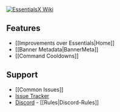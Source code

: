 [![**EssentialsX Wiki**](https://camo.githubusercontent.com/9ad178e5cf76a372d6aaee8bbdf13485fbc1d51b/68747470733a2f2f692e696d6775722e636f6d2f435034535a70422e706e67)](https://github.com/EssentialsX/Essentials/wiki)

## Features
* [[Improvements over Essentials|Home]]
* [[Banner Metadata|BannerMeta]]
* [[Command Cooldowns]]

## Support
* [[Common Issues]]
* [Issue Tracker](https://github.com/EssentialsX/Essentials/issues)
* [Discord](https://discord.gg/F7gexAQ) - [[Rules|Discord-Rules]]